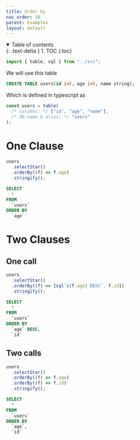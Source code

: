 ```yaml
---
title: Order by
nav_order: 10
parent: Examples
layout: default
---
```


<details open markdown="block">
  <summary>
    Table of contents
  </summary>
  {: .text-delta }
1. TOC
{:toc}
</details>

```ts
import { table, sql } from "../src";
```

We will use this table

```sql
CREATE TABLE users(id int, age int, name string);
```

Which is defined in typescript as

```ts
const users = table(
  /* columns: */ ["id", "age", "name"],
  /* db-name & alias: */ "users"
);
```

# One Clause

```ts
users
  .selectStar()
  .orderBy((f) => f.age)
  .stringify();
```

```sql
SELECT
  *
FROM
  `users`
ORDER BY
  `age`
```

# Two Clauses

## One call

```ts
users
  .selectStar()
  .orderBy((f) => [sql`${f.age} DESC`, f.id])
  .stringify();
```

```sql
SELECT
  *
FROM
  `users`
ORDER BY
  `age` DESC,
  `id`
```

## Two calls

```ts
users
  .selectStar()
  .orderBy((f) => f.age)
  .orderBy((f) => f.id)
  .stringify();
```

```sql
SELECT
  *
FROM
  `users`
ORDER BY
  `age`,
  `id`
```
